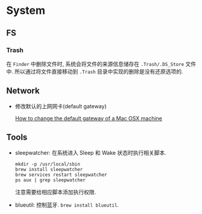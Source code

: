 # System

## FS
### Trash
在 `Finder` 中删除文件时, 系统会将文件的来源信息储存在 `.Trash/.DS_Store` 文件中. 所以通过将文件直接移动到 `.Trash` 目录中实现的删除是没有还原选项的.

## Network
* 修改默认的上网网卡(default gateway)

    [How to change the default gateway of a Mac OSX machine](https://apple.stackexchange.com/questions/33097/how-to-change-the-default-gateway-of-a-mac-osx-machine)

## Tools

* sleepwatcher: 在系统进入 Sleep 和 Wake 状态时执行相关脚本. 

    ```shell
    mkdir -p /usr/local/sbin
    brew install sleepwatcher
    brew services restart sleepwatcher
    ps aux | grep sleepwatcher
    
    ```
    
    注意需要给相应脚本添加执行权限.

* blueutil: 控制蓝牙. `brew install blueutil`.